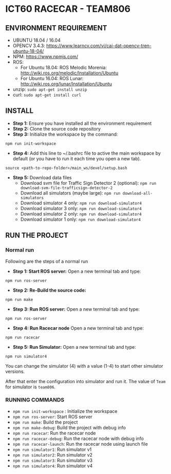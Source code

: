 # ICT60 RACECAR - TEAM806

## ENVIRONMENT REQUIREMENT

- UBUNTU 18.04 / 16.04
- OPENCV 3.4.3: https://www.learncv.com/vi/cai-dat-opencv-tren-ubuntu-18-04/
- NPM: https://www.npmjs.com/
- ROS:
    + For Ubuntu 18.04: ROS Melodic Morenia: http://wiki.ros.org/melodic/Installation/Ubuntu
    + For Ubuntu 16.04: ROS Lunar: http://wiki.ros.org/lunar/Installation/Ubuntu
- unzip: `sudo apt-get install unzip`
- curl: `sudo apt-get install curl`

## INSTALL

- **Step 1:** Ensure you have installed all the environment requirement
- **Step 2:** Clone the source code repository
- **Step 3:** Initialize the workspace by the command:
~~~
npm run init-workspace
~~~
- **Step 4:** Add this line to ~/.bashrc file to active the main workspace by default (or you have to run it each time you open a new tab).
~~~
source <path-to-repo-folder>/main_ws/devel/setup.bash
~~~
- **Step 5:** Download data files
    + Download svm file for Traffic Sign Detector 2 (optional): `npm run download-svm-file-trafficsign-detector-2`
    + Download all simulators (maybe large): `npm run download-all-simulators`
    + Download simulator 4 only: `npm run download-simulator4`
    + Download simulator 3 only: `npm run download-simulator4`
    + Download simulator 2 only: `npm run download-simulator4`
    + Download simulator 1 only: `npm run download-simulator4`

## RUN THE PROJECT

### Normal run

Following are the steps of a normal run

- **Step 1: Start ROS server:** Open a new terminal tab and type:
~~~
npm run ros-server
~~~
- **Step 2: Re-Build the source code:**
~~~
npm run make
~~~
- **Step 3: Run ROS server:** Open a new terminal tab and type:
~~~
npm run ros-server
~~~
- **Step 4: Run Racecar node** Open a new terminal tab and type:
~~~
npm run racecar
~~~
- **Step 5: Run Simulator:** Open a new terminal tab and type:
~~~
npm run simulator4
~~~
You can change the simulator (4) with a value (1-4) to start other simulator versions.

After that enter the configuration into simulator and run it. The value of `Team` for simulator is `team806`.


### RUNNING COMMANDS

- `npm run init-workspace` : Initialize the workspace
- `npm run ros-server`: Start ROS server
- `npm run make`: Build the project
- `npm run make-debug`: Build the project with debug info
- `npm run racecar`: Run the racecar node
- `npm run racecar-debug`: Run the racecar node with debug info
- `npm run racecar-launch`: Run the racecar node using launch file
- `npm run simulator1`: Run simulator v1
- `npm run simulator2`: Run simulator v2
- `npm run simulator3`: Run simulator v3
- `npm run simulator4`: Run simulator v4



